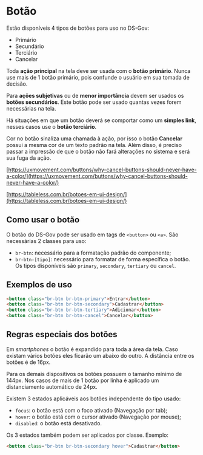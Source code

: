 # Botão

Estão disponíveis 4 tipos de botões para uso no DS-Gov:

- Primário
- Secundário
- Terciário
- Cancelar

Toda **ação principal** na tela deve ser usada com o **botão primário**. Nunca use mais de 1 botão primário, pois confunde o usuário em sua tomada de decisão.

Para **ações subjetivas** ou de **menor importância** devem ser usados os **botões secundários**. Este botão pode ser usado quantas vezes forem necessárias na tela.

Há situações em que um botão deverá se comportar como um **simples link**, nesses casos use o **botão terciário**.

Cor no botão sinaliza uma chamada à ação, por isso o botão **Cancelar** possui a mesma cor de um texto padrão na tela. Além disso, é preciso passar a impressão de que o botão não fará alterações no sistema e será sua fuga da ação.

[https://uxmovement.com/buttons/why-cancel-buttons-should-never-have-a-color/](https://uxmovement.com/buttons/why-cancel-buttons-should-never-have-a-color/)

[https://tableless.com.br/botoes-em-ui-design/](https://tableless.com.br/botoes-em-ui-design/)

## Como usar o botão

O botão do DS-Gov pode ser usado em tags de `<button>` ou `<a>`. São necessárias 2 classes para uso:
- `br-btn`: necessário para a formatação padrão do componente;
- `br-btn-[tipo]`: necessário para formatar de forma específica o botão. Os tipos disponíveis são `primary`, `secondary`, `tertiary` ou `cancel`.

## Exemplos de uso

```html
<button class="br-btn br-btn-primary">Entrar</button>
<button class="br-btn br-btn-secondary">Cadastrar</button>
<button class="br-btn br-btn-tertiary">Adicionar</button>
<button class="br-btn br-btn-cancel">Cancelar</button>
```

## Regras especiais dos botões

Em _smartphones_ o botão é expandido para toda a área da tela. Caso existam vários botões eles ficarão um abaixo do outro. A distância entre os botões é de 16px.

Para os demais dispositivos os botões possuem o tamanho mínimo de 144px. Nos casos de mais de 1 botão por linha é aplicado um distanciamento automático de 24px.

Existem 3 estados aplicáveis aos botões independente do tipo usado:

- `focus`: o botão está com o foco ativado (Navegação por tab);
- `hover`: o botão está com o cursor ativado (Navegação por mouse);
- `disabled`: o botão está desativado.

Os 3 estados também podem ser aplicados por classe. Exemplo:

```html
<button class="br-btn br-btn-secondary hover">Cadastrar</button>
```
